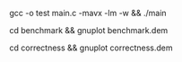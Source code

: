 gcc -o test main.c -mavx -lm -w && ./main

cd benchmark && gnuplot benchmark.dem

cd correctness && gnuplot correctness.dem

